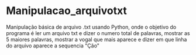 # Manipulacao_arquivotxt
Manipulação básica de arquivo .txt usando Python, onde o objetivo do programa é ler um arquivo txt e dizer o numero total de palavras, mostrar as 5 maiores palavras, mostrar a vogal que mais aparece e dizer em que linha do arquivo aparece a sequencia "Ção"
